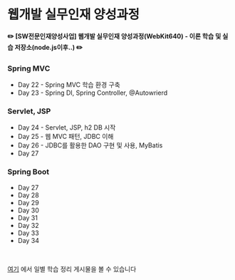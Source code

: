 # 웹개발 실무인재 양성과정

#### ✏️ [SW전문인재양성사업] 웹개발 실무인재 양성과정(WebKit640) - 이론 학습 및 실습 저장소(node.js이후..) ✏️

### Spring MVC
- Day 22 - Spring MVC 학습 환경 구축
- Day 23 - Spring DI, Spring Controller, @Autowrierd

###  Servlet, JSP
- Day 24 - Servlet, JSP, h2 DB 시작
- Day 25 - 웹 MVC 패턴, JDBC 이해
- Day 26 - JDBC를 활용한 DAO 구현 및 사용, MyBatis
- Day 27 

### Spring Boot
- Day 27 
- Day 28 
- Day 29 
- Day 30 
- Day 31 
- Day 32 
- Day 33 
- Day 34 

<br/>

[여기](https://velog.io/@qqqqld/series/%ED%94%84%EB%A1%A0%ED%8A%B8%EC%97%94%EB%93%9C) 에서 일별 학습 정리 게시물을 볼 수 있습니다
